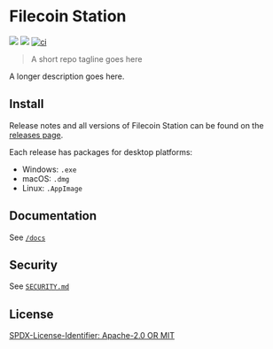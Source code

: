 # Filecoin Station

[![](https://img.shields.io/badge/made%20by-Protocol%20Labs-blue.svg?style=flat-square)](https://protocol.ai/)
[![](https://img.shields.io/badge/project-Filecoin-blue.svg?style=flat-square)](https://filecoin.io/)
[![ci](https://github.com/filecoin-station/desktop/actions/workflows/ci.yml/badge.svg)](https://github.com/filecoin-station/desktop/actions/workflows/ci.yml)

> A short repo tagline goes here

A longer description goes here.

## Install

Release notes and all versions of Filecoin Station can be found on the
[releases page](https://github.com/filecoin-station/desktop/releases).

Each release has packages for desktop platforms:

- Windows: `.exe`
- macOS: `.dmg`
- Linux: `.AppImage`

## Documentation

See [`/docs`](./docs)

## Security

See [`SECURITY.md`](./SECURITY.md)

## License

[SPDX-License-Identifier: Apache-2.0 OR MIT](LICENSE.md)
